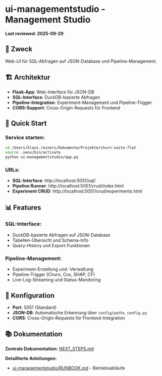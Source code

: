 # ui-managementstudio - Management Studio

**Last reviewed: 2025-09-29**

## 🎯 **Zweck**

Web-UI für SQL-Abfragen auf JSON-Database und Pipeline-Management.

## 🏗️ **Architektur**

- **Flask-App**: Web-Interface für JSON-DB
- **SQL-Interface**: DuckDB-basierte Abfragen
- **Pipeline-Integration**: Experiment-Management und Pipeline-Trigger
- **CORS-Support**: Cross-Origin-Requests für Frontend

## 🚀 **Quick Start**

### **Service starten:**
```bash
cd /Users/klaus.reiners/Dokumente/Projekte/churn-suite-flat
source .venv/bin/activate
python ui-managementstudio/app.py
```

### **URLs:**
- **SQL-Interface**: http://localhost:5051/sql/
- **Pipeline Runner**: http://localhost:5051/crud/index.html
- **Experiment CRUD**: http://localhost:5051/crud/experiments.html

## 📊 **Features**

### **SQL-Interface:**
- DuckDB-basierte Abfragen auf JSON-Database
- Tabellen-Übersicht und Schema-Info
- Query-History und Export-Funktionen

### **Pipeline-Management:**
- Experiment-Erstellung und -Verwaltung
- Pipeline-Trigger (Churn, Cox, SHAP, CF)
- Live-Log-Streaming und Status-Monitoring

## 🔧 **Konfiguration**

- **Port**: 5051 (Standard)
- **JSON-DB**: Automatische Erkennung über `config/paths_config.py`
- **CORS**: Cross-Origin-Requests für Frontend-Integration

## 📚 **Dokumentation**

**Zentrale Dokumentation:** [NEXT_STEPS.md](../NEXT_STEPS.md)

**Detaillierte Anleitungen:**
- [ui-managementstudio/RUNBOOK.md](RUNBOOK.md) - Betriebsabläufe